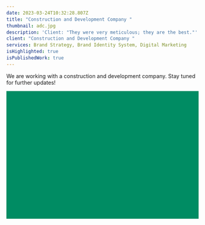 ```yaml
---
date: 2023-03-24T10:32:28.807Z
title: "Construction and Development Company "
thumbnail: adc.jpg
description: 'Client: "They were very meticulous; they are the best."'
client: "Construction and Development Company "
services: Brand Strategy, Brand Identity System, Digital Marketing
isHighlighted: true
isPublishedWork: true
---
```

We are working with a construction and development company. 
Stay tuned for further updates!



![](greenartboard-1.png)